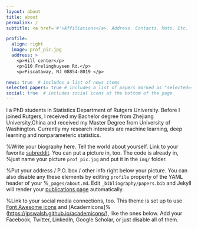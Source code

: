 ```yaml
---
layout: about
title: about
permalink: /
subtitle: <a href='#'>Affiliations</a>. Address. Contacts. Moto. Etc.

profile:
  align: right
  image: prof_pic.jpg
  address: >
    <p>Hill center</p>
    <p>110 Frelinghuysen Rd.</p>
    <p>Piscataway, NJ 08854-8019 </p>

news: true  # includes a list of news items
selected_papers: true # includes a list of papers marked as "selected={true}"
social: true  # includes social icons at the bottom of the page
---
```


I a PhD students in Statistics Department of Rutgers University. Before I joined Rutgers, I received my Bachelor degree from Zhejiang University,China and received my
Master Degree from University of Washington. Currently my research interests are machine learning, deep learning and nonparameteric statistics. 

%Write your biography here. Tell the world about yourself. Link to your favorite [subreddit](http://reddit.com). You can put a picture in, too. The code is already in, %just name your picture `prof_pic.jpg` and put it in the `img/` folder.

%Put your address / P.O. box / other info right below your picture. You can also disable any these elements by editing `profile` property of the YAML header of your %`_pages/about.md`. Edit `_bibliography/papers.bib` and Jekyll will render your [publications page](/al-folio/publications/) automatically.

%Link to your social media connections, too. This theme is set up to use [Font Awesome icons](http://fortawesome.github.io/Font-Awesome/) and [Academicons]%(https://jpswalsh.github.io/academicons/), like the ones below. Add your Facebook, Twitter, LinkedIn, Google Scholar, or just disable all of them.
